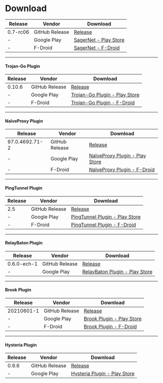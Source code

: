 # Download

| Release  | Vendor         | Download                          |
|----------|----------------|-----------------------------------|
| 0.7-rc06 | GitHub Release | [Release][app-release]            |
| -        | Google Play    | [SagerNet - Play Store][app-play] |
| -        | F-Droid        | [SagerNet - F-Droid][app-fdroid]  |

---

#### Trojan-Go Plugin

| Release | Vendor         | Download                                        |
|---------|----------------|-------------------------------------------------|
| 0.10.6  | GitHub Release | [Release][trojan-go-release]                    |
| -       | Google Play    | [Trojan-Go Plugin - Play Store][trojan-go-play] |
| -       | F-Droid        | [Trojan-Go Plugin - F-Droid][trojan-go-fdroid]  |

---

#### NaïveProxy Plugin

| Release        | Vendor         | Download                                     |
|----------------|----------------|----------------------------------------------|
| 97.0.4692.71-2 | GitHub Release | [Release][naive-release]                     |
| -              | Google Play    | [NaïveProxy Plugin - Play Store][naive-play] |
| -              | F-Droid        | [NaïveProxy Plugin - F-Droid][naive-fdroid]  |

---

#### PingTunnel Plugin

| Release | Vendor         | Download                                  |
|---------|----------------|-------------------------------------------|
| 2.5     | GitHub Release | [Release][pt-release]                     |
| -       | Google Play    | [PingTunnel Plugin - Play Store][pt-play] |
| -       | F-Droid        | [PingTunnel Plugin - F-Droid][pt-fdroid]  |

---

#### RelayBaton Plugin

| Release     | Vendor         | Download                                  |
|-------------|----------------|-------------------------------------------|
| 0.6.0-ech-1 | GitHub Release | [Release][rb-release]                     |
| -           | Google Play    | [RelayBaton Plugin - Play Store][rb-play] |

---

#### Brook Plugin

| Release    | Vendor         | Download                                |
|------------|----------------|-----------------------------------------|
| 20210601-1 | GitHub Release | [Release][brook-release]                |
| -          | Google Play    | [Brook Plugin - Play Store][brook-play] |
| -          | F-Droid        | [Brook Plugin - F-Droid][brook-fdroid]  |

---

#### Hysteria Plugin

| Release | Vendor         | Download                                      |
|---------|----------------|-----------------------------------------------|
| 0.9.6   | GitHub Release | [Release][hysteria-release]                   |
| -       | Google Play    | [Hysteria Plugin - Play Store][hysteria-play] |

[app-release]: https://github.com/SagerNet/SagerNet/releases/tag/0.7-rc06

[app-play]: https://play.google.com/store/apps/details?id=io.nekohasekai.sagernet

[app-fdroid]: https://f-droid.org/packages/io.nekohasekai.sagernet/

[trojan-go-release]: https://github.com/SagerNet/SagerNet/releases/tag/trojan-go-plugin-0.10.6

[trojan-go-play]: https://play.google.com/store/apps/details?id=io.nekohasekai.sagernet.plugin.trojan_go

[trojan-go-fdroid]: https://f-droid.org/packages/io.nekohasekai.sagernet.plugin.trojan_go/

[naive-release]: https://github.com/SagerNet/SagerNet/releases/tag/naive-plugin-97.0.4692.71-2

[naive-play]: https://play.google.com/store/apps/details?id=io.nekohasekai.sagernet.plugin.naive

[naive-fdroid]: https://f-droid.org/packages/io.nekohasekai.sagernet.plugin.naive/

[pt-release]: https://github.com/SagerNet/SagerNet/releases/tag/pingtunnel-plugin-2.5

[pt-play]: https://play.google.com/store/apps/details?id=io.nekohasekai.sagernet.plugin.pingtunnel

[pt-fdroid]: https://f-droid.org/packages/io.nekohasekai.sagernet.plugin.pingtunnel/

[rb-release]: https://github.com/SagerNet/SagerNet/releases/tag/relaybaton-plugin-0.6.0-ech-1

[rb-play]: https://play.google.com/store/apps/details?id=io.nekohasekai.sagernet.plugin.relaybaton

[brook-release]: https://github.com/SagerNet/SagerNet/releases/tag/brook-plugin-20210601-1

[brook-play]: https://play.google.com/store/apps/details?id=io.nekohasekai.sagernet.plugin.brook

[brook-fdroid]: https://f-droid.org/packages/io.nekohasekai.sagernet.plugin.brook/

[hysteria-release]: https://github.com/SagerNet/SagerNet/releases/tag/hysteria-plugin-0.9.6

[hysteria-play]: https://play.google.com/store/apps/details?id=io.nekohasekai.sagernet.plugin.hysteria